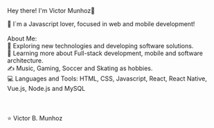 Hey there! I'm Victor Munhoz👋

🚀 I´m a Javascript lover, focused in web and mobile development! <br>
<br>
  About Me:<br>
🤔   Exploring new technologies and developing software solutions.<br>
🌱   Learning more about Full-stack development, mobile and software architecture.<br>
✍️   Music, Gaming, Soccer and Skating as hobbies.<br>
💻 Languages and Tools: HTML, CSS, Javascript, React, React Native, Vue.js, Node.js and MySQL<br>
  <br>
  <br>
<br>
⭐️ Victor B. Munhoz 
